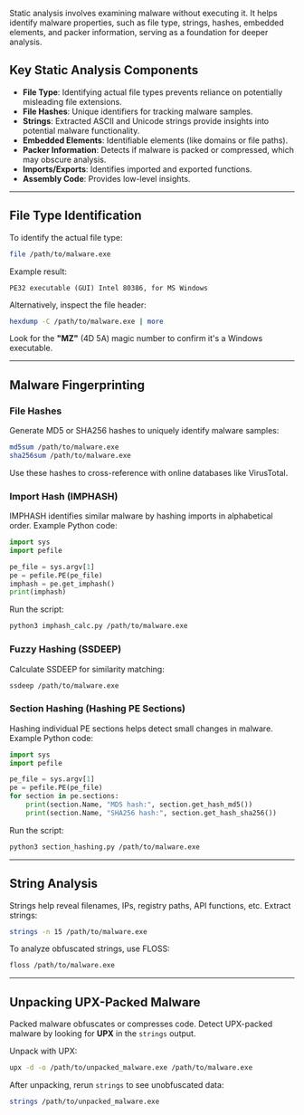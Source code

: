 Static analysis involves examining malware without executing it. It helps identify malware properties, such as file type, strings, hashes, embedded elements, and packer information, serving as a foundation for deeper analysis.

## Key Static Analysis Components

- **File Type**: Identifying actual file types prevents reliance on potentially misleading file extensions.
- **File Hashes**: Unique identifiers for tracking malware samples.
- **Strings**: Extracted ASCII and Unicode strings provide insights into potential malware functionality.
- **Embedded Elements**: Identifiable elements (like domains or file paths).
- **Packer Information**: Detects if malware is packed or compressed, which may obscure analysis.
- **Imports/Exports**: Identifies imported and exported functions.
- **Assembly Code**: Provides low-level insights.

---

## File Type Identification

To identify the actual file type:

```bash
file /path/to/malware.exe
```

Example result:

```plaintext
PE32 executable (GUI) Intel 80386, for MS Windows
```

Alternatively, inspect the file header:

```bash
hexdump -C /path/to/malware.exe | more
```

Look for the **"MZ"** (4D 5A) magic number to confirm it's a Windows executable.

---

## Malware Fingerprinting

### File Hashes

Generate MD5 or SHA256 hashes to uniquely identify malware samples:

```bash
md5sum /path/to/malware.exe
sha256sum /path/to/malware.exe
```

Use these hashes to cross-reference with online databases like VirusTotal.

### Import Hash (IMPHASH)

IMPHASH identifies similar malware by hashing imports in alphabetical order. Example Python code:

```python
import sys
import pefile

pe_file = sys.argv[1]
pe = pefile.PE(pe_file)
imphash = pe.get_imphash()
print(imphash)
```

Run the script:

```bash
python3 imphash_calc.py /path/to/malware.exe
```

### Fuzzy Hashing (SSDEEP)

Calculate SSDEEP for similarity matching:

```bash
ssdeep /path/to/malware.exe
```

### Section Hashing (Hashing PE Sections)

Hashing individual PE sections helps detect small changes in malware. Example Python code:

```python
import sys
import pefile

pe_file = sys.argv[1]
pe = pefile.PE(pe_file)
for section in pe.sections:
    print(section.Name, "MD5 hash:", section.get_hash_md5())
    print(section.Name, "SHA256 hash:", section.get_hash_sha256())
```

Run the script:

```bash
python3 section_hashing.py /path/to/malware.exe
```

---

## String Analysis

Strings help reveal filenames, IPs, registry paths, API functions, etc. Extract strings:

```bash
strings -n 15 /path/to/malware.exe
```

To analyze obfuscated strings, use FLOSS:

```bash
floss /path/to/malware.exe
```

---

## Unpacking UPX-Packed Malware

Packed malware obfuscates or compresses code. Detect UPX-packed malware by looking for **UPX** in the `strings` output.

Unpack with UPX:

```bash
upx -d -o /path/to/unpacked_malware.exe /path/to/malware.exe
```

After unpacking, rerun `strings` to see unobfuscated data:

```bash
strings /path/to/unpacked_malware.exe
```
